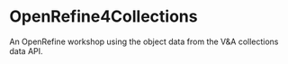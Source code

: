 # OpenRefine4Collections
An OpenRefine workshop using the object data from the V&amp;A collections data API.
